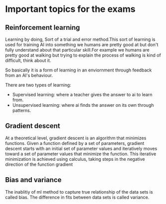# Important topics for the exams


## Reinforcement learning

Learning by doing, Sort of a trial and error method.This sort of learning is used for training AI into something we humans are pretty good at but don't fully understand about that particular skill.For example we humans are pretty good at walking but trying to explain the process of walking is kind of difficult, think about it.

So basically it is a form of learning in an enviornment through feedback from an AI's behaviour.

There are two types of learning:

- Supervised learning: where a teacher gives the answer to ai to learn from.
- Unsupervised learning: where ai finds the answer on its own through patterns.

## Gradient descent

At a theoretical level, gradient descent is an algorithm that minimizes functions. Given a function defined by a set of parameters, gradient descent starts with an initial set of parameter values and iteratively moves toward a set of parameter values that minimize the function. This iterative minimization is achieved using calculus, taking steps in the negative direction of the function gradient

## Bias and variance

The inablitiy of ml method to capture true relationship of the data sets is called bias.
The difference in fits between data sets is called variance.




